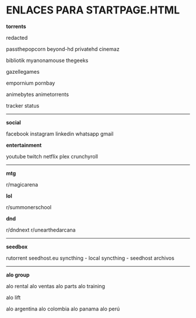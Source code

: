# ENLACES PARA STARTPAGE.HTML

**torrents**

redacted

passthepopcorn
beyond-hd
privatehd
cinemaz

bibliotik
myanonamouse
thegeeks

gazellegames

empornium
pornbay

animebytes
animetorrents

tracker status

---

**social**

facebook
instagram
linkedin
whatsapp
gmail

**entertainment**

youtube
twitch
netflix
plex
crunchyroll

---

**mtg**

r/magicarena


**lol**

r/summonerschool

**dnd**

r/dndnext
r/unearthedarcana

---

**seedbox**

rutorrent
seedhost.eu
syncthing - local
syncthing - seedhost
archivos

---

**alo group**

alo rental
alo ventas
alo parts
alo training

alo lift

alo argentina
alo colombia
alo panama
alo perú
